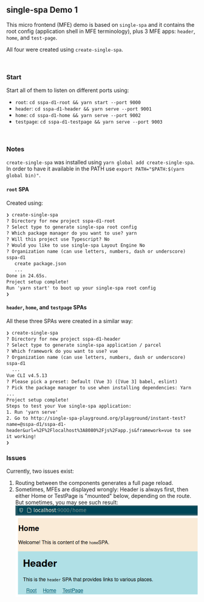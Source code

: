 ## single-spa Demo 1

This micro frontend (MFE) demo is based on `single-spa` and it contains the root config (application shell in MFE terminology), plus 3 MFE apps: `header`, `home`, and `test-page`.

All four were created using `create-single-spa`.

<br/>

### Start

Start all of them to listen on different ports using:

- `root`: `cd sspa-d1-root && yarn start --port 9000`
- `header`: `cd sspa-d1-header && yarn serve --port 9001`
- `home`: `cd sspa-d1-home && yarn serve --port 9002`
- `testpage`: `cd sspa-d1-testpage && yarn serve --port 9003`

<br/>

### Notes

`create-single-spa` was installed using `yarn global add create-single-spa`.<br/>
In order to have it available in the PATH use `export PATH="$PATH:$(yarn global bin)"`.

#### `root` SPA

Created using:

```shell
❯ create-single-spa
? Directory for new project sspa-d1-root
? Select type to generate single-spa root config
? Which package manager do you want to use? yarn
? Will this project use Typescript? No
? Would you like to use single-spa Layout Engine No
? Organization name (can use letters, numbers, dash or underscore) sspa-d1
   create package.json
   ...
Done in 24.65s.
Project setup complete!
Run 'yarn start' to boot up your single-spa root config
❯
```

#### `header`, `home`, and `testpage` SPAs

All these three SPAs were created in a similar way:

```shell
❯ create-single-spa
? Directory for new project sspa-d1-header
? Select type to generate single-spa application / parcel
? Which framework do you want to use? vue
? Organization name (can use letters, numbers, dash or underscore) sspa-d1
  ...
Vue CLI v4.5.13
? Please pick a preset: Default (Vue 3) ([Vue 3] babel, eslint)
? Pick the package manager to use when installing dependencies: Yarn
...
Project setup complete!
Steps to test your Vue single-spa application:
1. Run 'yarn serve'
2. Go to http://single-spa-playground.org/playground/instant-test?name=@sspa-d1/sspa-d1-header&url=%2F%2Flocalhost%3A8080%2Fjs%2Fapp.js&framework=vue to see it working!
❯
```

### Issues

Currently, two issues exist:

1. Routing between the components generates a full page reload.
2. Sometimes, MFEs are displayed wrongly: Header is always first, then either Home or TestPage is "mounted" below, depending on the route. But sometimes, you may see such result:<br/>![](./docs/mfes_display_order_issue.png)
